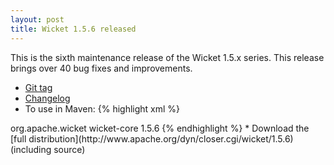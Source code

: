 ```yaml
---
layout: post
title: Wicket 1.5.6 released
---
```


This is the sixth maintenance release of the Wicket 1.5.x series. This release brings over 40 bug fixes and improvements.

* [Git tag](http://git-wip-us.apache.org/repos/asf/wicket/repo?p=wicket.git;a=shortlog;h=refs/tags/wicket-1.5.6)
* [Changelog](https://issues.apache.org/jira/secure/ReleaseNote.jspa?projectId=12310561&version=12319053)
* To use in Maven:
{% highlight xml %}
<dependency>
    <groupId>org.apache.wicket</groupId>
    <artifactId>wicket-core</artifactId>
    <version>1.5.6</version>
</dependency>
{% endhighlight %}
* Download the [full distribution](http://www.apache.org/dyn/closer.cgi/wicket/1.5.6) (including source)
